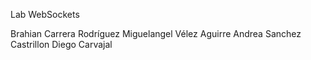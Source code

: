 Lab WebSockets

Brahian Carrera Rodríguez
Miguelangel Vélez Aguirre
Andrea Sanchez Castrillon
Diego Carvajal
